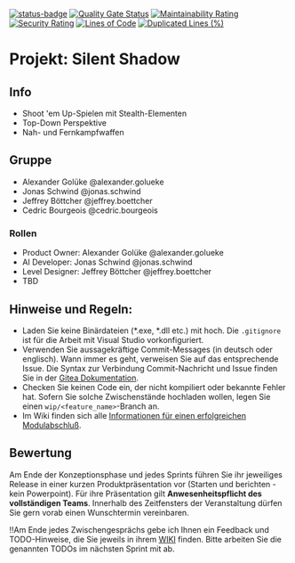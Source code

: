 [![status-badge](https://ci.aes.th-owl.de/api/badges/8/status.svg)](https://ci.aes.th-owl.de/repos/8)
[![Quality Gate Status](https://sonar.aes.th-owl.de/api/project_badges/measure?project=Sopra24%3AGruppe-1&metric=alert_status&token=sqb_3235afeafe1fc92380fe845670da52d0004f8ecc)](https://sonar.aes.th-owl.de/dashboard?id=Sopra24%3AGruppe-1)
[![Maintainability Rating](https://sonar.aes.th-owl.de/api/project_badges/measure?project=Sopra24%3AGruppe-1&metric=sqale_rating&token=sqb_3235afeafe1fc92380fe845670da52d0004f8ecc)](https://sonar.aes.th-owl.de/dashboard?id=Sopra24%3AGruppe-1)
[![Security Rating](https://sonar.aes.th-owl.de/api/project_badges/measure?project=Sopra24%3AGruppe-1&metric=security_rating&token=sqb_3235afeafe1fc92380fe845670da52d0004f8ecc)](https://sonar.aes.th-owl.de/dashboard?id=Sopra24%3AGruppe-1)
[![Lines of Code](https://sonar.aes.th-owl.de/api/project_badges/measure?project=Sopra24%3AGruppe-1&metric=ncloc&token=sqb_3235afeafe1fc92380fe845670da52d0004f8ecc)](https://sonar.aes.th-owl.de/dashboard?id=Sopra24%3AGruppe-1)
[![Duplicated Lines (%)](https://sonar.aes.th-owl.de/api/project_badges/measure?project=Sopra24%3AGruppe-1&metric=duplicated_lines_density&token=sqb_3235afeafe1fc92380fe845670da52d0004f8ecc)](https://sonar.aes.th-owl.de/dashboard?id=Sopra24%3AGruppe-1)

# Projekt: Silent Shadow

## Info

- Shoot 'em Up-Spielen mit Stealth-Elementen
- Top-Down Perspektive
- Nah- und Fernkampfwaffen

## Gruppe

- Alexander Golüke @alexander.golueke
- Jonas Schwind @jonas.schwind
- Jeffrey Böttcher @jeffrey.boettcher
- Cedric Bourgeois @cedric.bourgeois

### Rollen 

- Product Owner: Alexander Golüke @alexander.golueke
- AI Developer: Jonas Schwind @jonas.schwind
- Level Designer: Jeffrey Böttcher @jeffrey.boettcher
- TBD

## Hinweise und Regeln:

* Laden Sie keine Binärdateien (*.exe, *.dll etc.) mit hoch. Die `.gitignore` ist für die Arbeit mit Visual Studio vorkonfiguriert.
* Verwenden Sie aussagekräftige Commit-Messages (in deutsch oder englisch). Wann immer es geht, verweisen Sie auf das entsprechende Issue. Die Syntax zur Verbindung Commit-Nachricht und Issue finden Sie in der [Gitea Dokumentation](https://docs.gitea.com/next/usage/automatically-linked-references).
* Checken Sie keinen Code ein, der nicht kompiliert oder bekannte Fehler hat. Sofern Sie solche Zwischenstände hochladen wollen, legen Sie einen `wip/<feature_name>`-Branch an.
* Im Wiki finden sich alle [Informationen für einen erfolgreichen Modulabschluß](../../../wiki/Modulvorgaben).

## Bewertung
Am Ende der Konzeptionsphase und jedes Sprints führen Sie ihr jeweiliges Release in einer kurzen Produktpräsentation vor (Starten und berichten - kein Powerpoint). Für ihre Präsentation gilt **Anwesenheitspflicht des vollständigen Teams**. 
Innerhalb des Zeitfensters der Veranstaltung dürfen Sie gern vorab einen Wunschtermin vereinbaren.

‼️Am Ende jedes Zwischengesprächs gebe ich Ihnen ein Feedback und TODO-Hinweise, die Sie jeweils in ihrem [WIKI](../../../wiki) finden. Bitte arbeiten Sie die genannten TODOs im nächsten Sprint mit ab.
